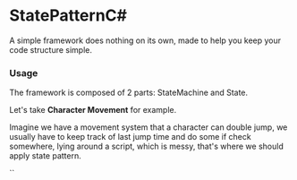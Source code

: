 # StatePatternC#

A simple framework does nothing on its own, made to help you keep your code structure simple.

### Usage
The framework is composed of 2 parts: StateMachine<T> and State<T>.

Let's take **Character Movement** for example.

Imagine we have a movement system that a character can double jump, we usually have to keep track of last jump time and do some if check somewhere, lying around a script, which is messy, that's where we should apply state pattern.

``